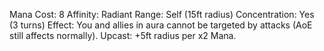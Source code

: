Mana Cost: 8
Affinity: Radiant
Range: Self (15ft radius)
Concentration: Yes (3 turns)
Effect: You and allies in aura cannot be targeted by attacks (AoE still affects normally).
Upcast: +5ft radius per x2 Mana.